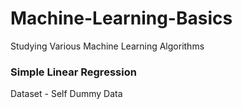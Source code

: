 # Machine-Learning-Basics
Studying Various Machine Learning Algorithms

### Simple Linear Regression

Dataset - Self Dummy Data
